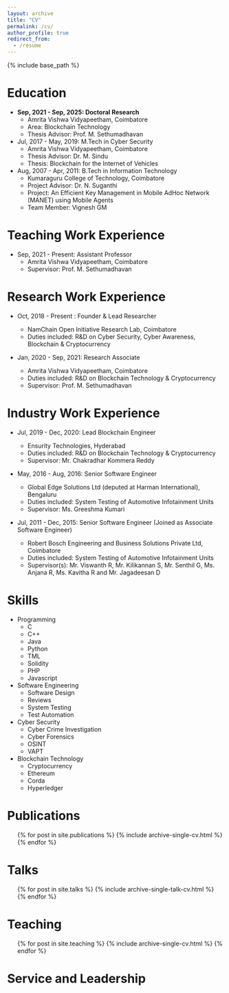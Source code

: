 ```yaml
---
layout: archive
title: "CV"
permalink: /cv/
author_profile: true
redirect_from:
  - /resume
---
```


{% include base_path %}

Education
======
* **Sep, 2021 - Sep, 2025: Doctoral Research**
  * Amrita Vishwa Vidyapeetham, Coimbatore
  * Area: Blockchain Technology
  * Thesis Advisor: Prof. M. Sethumadhavan
* Jul, 2017 - May, 2019: M.Tech in Cyber Security
  * Amrita Vishwa Vidyapeetham, Coimbatore
  * Thesis Advisor: Dr. M. Sindu
  * Thesis: Blockchain for the Internet of Vehicles
* Aug, 2007 - Apr, 2011: B.Tech in Information Technology
  * Kumaraguru College of Technology, Coimbatore
  * Project Advisor: Dr. N. Suganthi
  * Project: An Efficient Key Management in Mobile AdHoc Network (MANET) using Mobile Agents
  * Team Member: Vignesh GM


Teaching Work Experience
======
* Sep, 2021 - Present: Assistant Professor
  * Amrita Vishwa Vidyapeetham, Coimbatore
  * Supervisor: Prof. M. Sethumadhavan

Research Work Experience
======
* Oct, 2018 - Present : Founder & Lead Researcher
  * NamChain Open Initiative Research Lab, Coimbatore
  * Duties included: R&D on Cyber Security, Cyber Awareness, Blockchain & Cryptocurrency

* Jan, 2020 - Sep, 2021: Research Associate
  * Amrita Vishwa Vidyapeetham, Coimbatore
  * Duties included: R&D on Blockchain Technology & Cryptocurrency
  * Supervisor: Prof. M. Sethumadhavan

Industry Work Experience
======
* Jul, 2019 - Dec, 2020: Lead Blockchain Engineer
  * Ensurity Technologies, Hyderabad
  * Duties included: R&D on Blockchain Technology & Cryptocurrency
  * Supervisor: Mr. Chakradhar Kommera Reddy

* May, 2016 - Aug, 2016: Senior Software Engineer
  * Global Edge Solutions Ltd (deputed at Harman International), Bengaluru
  * Duties included: System Testing of Automotive Infotainment Units
  * Supervisor: Ms. Greeshma Kumari

* Jul, 2011 - Dec, 2015: Senior Software Engineer (Joined as Associate Software Engineer)
  * Robert Bosch Engineering and Business Solutions Private Ltd, Coimbatore
  * Duties included: System Testing of Automotive Infotainment Units
  * Supervisor(s): Mr. Viswanth R, Mr. Kilikannan S, Mr. Senthil G, Ms. Anjana R, Ms. Kavitha R and Mr. Jagadeesan D
  
Skills
======
* Programming
  * C
  * C++
  * Java
  * Python
  * TML
  * Solidity
  * PHP
  * Javascript
* Software Engineering
  * Software Design
  * Reviews
  * System Testing
  * Test Automation
* Cyber Security
  * Cyber Crime Investigation
  * Cyber Forensics
  * OSINT
  * VAPT
 * Blockchain Technology
    * Cryptocurrency 
    * Ethereum 
    * Corda
    * Hyperledger
 
Publications
======
  <ul>{% for post in site.publications %}
    {% include archive-single-cv.html %}
  {% endfor %}</ul>
  
Talks
======
  <ul>{% for post in site.talks %}
    {% include archive-single-talk-cv.html %}
  {% endfor %}</ul>
  
Teaching
======
  <ul>{% for post in site.teaching %}
    {% include archive-single-cv.html %}
  {% endfor %}</ul>
  
Service and Leadership
======

